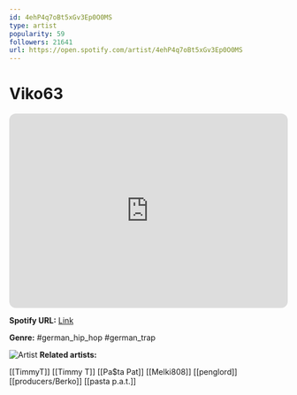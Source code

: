 ```yaml
---
id: 4ehP4q7oBt5xGv3Ep0O0MS
type: artist
popularity: 59
followers: 21641
url: https://open.spotify.com/artist/4ehP4q7oBt5xGv3Ep0O0MS
---
```

# Viko63

<iframe style="border-radius:12px" src="https://open.spotify.com/embed/artist/4ehP4q7oBt5xGv3Ep0O0MS" width="100%" height="352" frameBorder="0" allowfullscreen="" allow="autoplay; clipboard-write; encrypted-media; fullscreen; picture-in-picture" loading="lazy"></iframe>

**Spotify URL:** [Link](https://open.spotify.com/artist/4ehP4q7oBt5xGv3Ep0O0MS)

**Genre:**  #german_hip_hop #german_trap

![Artist](https://i.scdn.co/image/ab6761610000e5eb2c562a005ce79ec8a0a05214)
**Related artists:**

[[TimmyT]]
[[Timmy T]]
[[Pa$ta Pat]]
[[Melki808]]
[[penglord]]
[[producers/Berko]]
[[pasta p.a.t.]]

